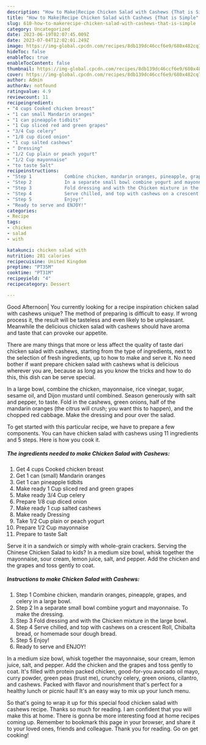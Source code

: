 ```yaml
---
description: "How to Make|Recipe Chicken Salad with Cashews {That is Simple"
title: "How to Make|Recipe Chicken Salad with Cashews {That is Simple"
slug: 610-how-to-makerecipe-chicken-salad-with-cashews-that-is-simple
category: Uncategorized
date: 2023-06-19T02:07:45.009Z
date: 2023-07-04T12:02:01.249Z
image: https://img-global.cpcdn.com/recipes/8db139dc46ccf6e9/680x482cq70/chicken-salad-with-cashews-recipe-main-photo.jpg
hideToc: false
enableToc: true
enableTocContent: false
thumbnail: https://img-global.cpcdn.com/recipes/8db139dc46ccf6e9/680x482cq70/chicken-salad-with-cashews-recipe-main-photo.jpg
cover: https://img-global.cpcdn.com/recipes/8db139dc46ccf6e9/680x482cq70/chicken-salad-with-cashews-recipe-main-photo.jpg
author: Admin
authorAv: notfound
ratingvalue: 4.9
reviewcount: 11
recipeingredient:
- "4 cups Cooked chicken breast"
- "1 can small Mandarin oranges"
- "1 can pineapple tidbits"
- "1 Cup sliced red and green grapes"
- "3/4 Cup celery"
- "1/8 cup diced onion"
- "1 cup salted cashews"
- " Dressing"
- "1/2 Cup plain or peach yogurt"
- "1/2 Cup mayonnaise"
- "to taste Salt"
recipeinstructions:
- "Step 1            Combine chicken, mandarin oranges, pineapple, grapes, and celery in a large bowl."
- "Step 2            In a separate small bowl combine yogurt and mayonnaise. To make the dressing."
- "Step 3            Fold dressing and with the Chicken mixture in the large bowl."
- "Step 4            Serve chilled, and top with cashews on a crescent Roll, Chibalta bread, or homemade sour dough bread."
- "Step 5            Enjoy!"
- "Ready to serve and ENJOY!"
categories:
- Recipe
tags:
- chicken
- salad
- with

katakunci: chicken salad with 
nutrition: 281 calories
recipecuisine: United Kingdom
preptime: "PT35M"
cooktime: "PT31M"
recipeyield: "4"
recipecategory: Dessert

---
```



Good Afternoon| You currently looking for a recipe inspiration chicken salad with cashews unique? The method of preparing is difficult to easy. If wrong process it, the result will be tasteless and even likely to be unpleasant. Meanwhile the delicious chicken salad with cashews should have aroma and taste that can provoke our appetite.






There are many things that more or less affect the quality of taste dari chicken salad with cashews, starting from the type of ingredients, next to the selection of fresh ingredients, up to how to make and serve it. No need bother if want prepare chicken salad with cashews what is delicious wherever you are, because as long as you know the tricks and how to do this, this dish can be serve  special.


In a large bowl, combine the chicken, mayonnaise, rice vinegar, sugar, sesame oil, and Dijon mustard until combined. Season generously with salt and pepper, to taste. Fold in the cashews, green onions, half of the mandarin oranges (the citrus will crush; you want this to happen), and the chopped red cabbage. Make the dressing and pour over the salad.


To get started with this particular recipe, we have to prepare a few components. You can have chicken salad with cashews using 11 ingredients and 5 steps. Here is how you cook it.

<!--inarticleads1-->

##### The ingredients needed to make Chicken Salad with Cashews:

1. Get 4 cups Cooked chicken breast
1. Get 1 can (small) Mandarin oranges
1. Get 1 can pineapple tidbits
1. Make ready 1 Cup sliced red and green grapes
1. Make ready 3/4 Cup celery
1. Prepare 1/8 cup diced onion
1. Make ready 1 cup salted cashews
1. Make ready  Dressing
1. Take 1/2 Cup plain or peach yogurt
1. Prepare 1/2 Cup mayonnaise
1. Prepare to taste Salt


Serve it in a sandwich or simply with whole-grain crackers. Serving the Chinese Chicken Salad to kids? In a medium size bowl, whisk together the mayonnaise, sour cream, lemon juice, salt, and pepper. Add the chicken and the grapes and toss gently to coat. 

<!--inarticleads2-->

##### Instructions to make Chicken Salad with Cashews:

1. Step 1            Combine chicken, mandarin oranges, pineapple, grapes, and celery in a large bowl.
1. Step 2            In a separate small bowl combine yogurt and mayonnaise. To make the dressing.
1. Step 3            Fold dressing and with the Chicken mixture in the large bowl.
1. Step 4            Serve chilled, and top with cashews on a crescent Roll, Chibalta bread, or homemade sour dough bread.
1. Step 5            Enjoy!
1. Ready to serve and ENJOY!

In a medium size bowl, whisk together the mayonnaise, sour cream, lemon juice, salt, and pepper. Add the chicken and the grapes and toss gently to coat. It&#39;s filled with protein packed chicken, good-for-you avocado oil mayo, curry powder, green peas (trust me), crunchy celery, green onions, cilantro, and cashews. Packed with flavor and nourishment that&#39;s perfect for a healthy lunch or picnic haul! It&#39;s an easy way to mix up your lunch menu. 

So that's going to wrap it up for this special food chicken salad with cashews recipe. Thanks so much for reading. I am confident that you will make this at home. There is gonna be more interesting food at home recipes coming up. Remember to bookmark this page in your browser, and share it to your loved ones, friends and colleague. Thank you for reading. Go on get cooking!
